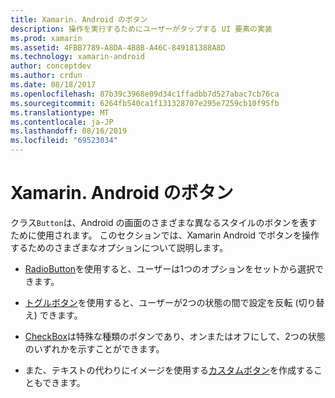 ```yaml
---
title: Xamarin. Android のボタン
description: 操作を実行するためにユーザーがタップする UI 要素の実装
ms.prod: xamarin
ms.assetid: 4FBB7789-A8DA-4B8B-A46C-849181388A8D
ms.technology: xamarin-android
author: conceptdev
ms.author: crdun
ms.date: 08/18/2017
ms.openlocfilehash: 87b39c3968e09d34c1ffadbb7d527abac7cb76ca
ms.sourcegitcommit: 6264fb540ca1f131328707e295e7259cb10f95fb
ms.translationtype: MT
ms.contentlocale: ja-JP
ms.lasthandoff: 08/16/2019
ms.locfileid: "69523034"
---
```

# <a name="buttons-in-xamarinandroid"></a>Xamarin. Android のボタン

クラス`Button`は、Android の画面のさまざまな異なるスタイルのボタンを表すために使用されます。 このセクションでは、Xamarin Android でボタンを操作するためのさまざまなオプションについて説明します。

- [RadioButton](~/android/user-interface/controls/buttons/radio-button.md)を使用すると、ユーザーは1つのオプションをセットから選択できます。

- [トグルボタン](~/android/user-interface/controls/buttons/toggle-button.md)を使用すると、ユーザーが2つの状態の間で設定を反転 (切り替え) できます。

- [CheckBox](~/android/user-interface/controls/buttons/check-box.md)は特殊な種類のボタンであり、オンまたはオフにして、2つの状態のいずれかを示すことができます。

- また、テキストの代わりにイメージを使用する[カスタムボタン](~/android/user-interface/controls/buttons/custom-button.md)を作成することもできます。
